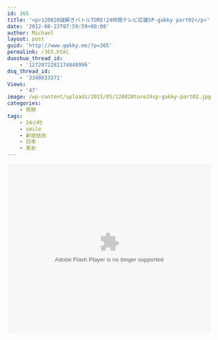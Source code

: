 ```yaml
---
id: 365
title: '<p>120820謎解きバトルTORE!24時間テレビ応援SP-gakky part02</p>'
date: '2012-08-23T07:59:59+08:00'
author: Michael
layout: post
guid: 'http://www.gakky.me/?p=365'
permalink: /365.html
duoshuo_thread_id:
    - '1272072281174048996'
dsq_thread_id:
    - '3340833371'
Views:
    - '47'
image: /wp-content/uploads/2015/05/120820tore24sp-gakky-part02.jpg
categories:
    - 视频
tags:
    - 24小时
    - smile
    - 新垣结衣
    - 日本
    - 美女
---
```


<object height="394" width="473"><param name="allowscriptaccess" value="sameDomain"></param><param name="wmode" value="transparent"></param><param name="movie" value="http://player.youku.com/player.php/sid/110480591/v.swf"></param><param name="allowfullscreen" value="true"></param><embed allowfullscreen="true" allowscriptaccess="sameDomain" height="394" src="http://player.youku.com/player.php/sid/110480591/v.swf" type="application/x-shockwave-flash" width="473" wmode="transparent"></embed></object>